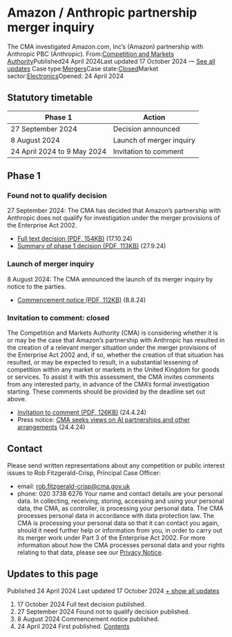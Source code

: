 # Amazon / Anthropic partnership merger inquiry
The CMA investigated Amazon.com, Inc’s (Amazon) partnership with Anthropic PBC (Anthropic).
From:[Competition and Markets Authority](/government/organisations/competition-and-markets-authority)Published24 April 2024Last updated
17 October 2024
— [See all updates](#full-publication-update-history)
Case type:[Mergers](/cma-cases?case_type%5B%5D=mergers)Case state:[Closed](/cma-cases?case_state%5B%5D=closed)Market sector:[Electronics](/cma-cases?market_sector%5B%5D=electronics-industry)Opened:
24 April 2024
## Statutory timetable
| Phase 1 | Action |
| --- | --- |
| 27 September 2024 | Decision announced |
| 8 August 2024 | Launch of merger inquiry |
| 24 April 2024 to 9 May 2024 | Invitation to comment |
## Phase 1
### Found not to qualify decision
27 September 2024: The CMA has decided that Amazon’s partnership with Anthropic does not qualify for investigation under the merger provisions of the Enterprise Act 2002.
- [Full text decision (PDF, 154KB)](https://assets.publishing.service.gov.uk/media/6710ba44e84ae1fd8592f52c/Full_text_decision.pdf) (17.10.24)
- [Summary of phase 1 decision (PDF, 113KB)](https://assets.publishing.service.gov.uk/media/66f680eec71e42688b65eda0/Summary_of_phase_1_decision_111024.pdf) (27.9.24)
### Launch of merger inquiry
8 August 2024: The CMA announced the launch of its merger inquiry by notice to the parties.
- [Commencement notice (PDF, 112KB)](https://assets.publishing.service.gov.uk/media/66b4801bfc8e12ac3edb0c48/Commencement_notice.pdf) (8.8.24)
### Invitation to comment: closed
The Competition and Markets Authority (CMA) is considering whether it is or may be the case that Amazon’s partnership with Anthropic has resulted in the creation of a relevant merger situation under the merger provisions of the Enterprise Act 2002 and, if so, whether the creation of that situation has resulted, or may be expected to result, in a substantial lessening of competition within any market or markets in the United Kingdom for goods or services.
To assist it with this assessment, the CMA invites comments from any interested party, in advance of the CMA’s formal investigation starting.
These comments should be provided by the deadline set out above.
- [Invitation to comment (PDF, 126KB)](https://assets.publishing.service.gov.uk/media/6627b69f838212a903a7e668/B._Invitation_to_comment.pdf) (24.4.24)
- Press notice: [CMA seeks views on AI partnerships and other arrangements](https://www.gov.uk/government/news/cma-seeks-views-on-ai-partnerships-and-other-arrangements) (24.4.24)
## Contact
Please send written representations about any competition or public interest issues to Rob Fitzgerald-Crisp, Principal Case Officer:
- email: [rob.fitzgerald-crisp@cma.gov.uk](mailto:rob.fitzgerald-crisp@cma.gov.uk)
- phone: 020 3738 6276
Your name and contact details are your personal data. In collecting, receiving, storing, accessing and using your personal data, the CMA, as controller, is processing your personal data. The CMA processes personal data in accordance with data protection law. The CMA is processing your personal data so that it can contact you again, should it need further help or information from you, in order to carry out its merger work under Part 3 of the Enterprise Act 2002. For more information about how the CMA processes personal data and your rights relating to that data, please see our [Privacy Notice](https://www.gov.uk/government/organisations/competition-and-markets-authority/about/personal-information-charter).
## Updates to this page
Published 24 April 2024
Last updated 17 October 2024
[+ show all updates](#full-history)
1. 17 October 2024
Full text decision published.
2. 27 September 2024
Found not to qualify decision published.
3. 8 August 2024
Commencement notice published.
4. 24 April 2024
First published.
[Contents](#contents)